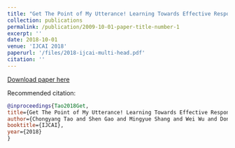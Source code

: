 ```yaml
---
title: "Get The Point of My Utterance! Learning Towards Effective Responses with Multi-Head Attention Mechanism"
collection: publications
permalink: /publication/2009-10-01-paper-title-number-1
excerpt: ''
date: 2018-10-01
venue: 'IJCAI 2018'
paperurl: '/files/2018-ijcai-multi-head.pdf'
citation: ''
---
```




[Download paper here](/files/2018-ijcai-multi-head.pdf)

Recommended citation: 
```bibtex
@inproceedings{Tao2018Get,
title={Get The Point of My Utterance! Learning Towards Effective Responses with Multi-Head Attention Mechanism},
author={Chongyang Tao and Shen Gao and Mingyue Shang and Wei Wu and Dongyan Zhao and Rui Yan},
booktitle={IJCAI},
year={2018}
}
```